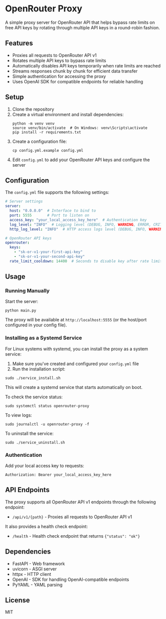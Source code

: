# OpenRouter Proxy

A simple proxy server for OpenRouter API that helps bypass rate limits on free API keys 
by rotating through multiple API keys in a round-robin fashion.

## Features

- Proxies all requests to OpenRouter API v1
- Rotates multiple API keys to bypass rate limits
- Automatically disables API keys temporarily when rate limits are reached
- Streams responses chunk by chunk for efficient data transfer
- Simple authentication for accessing the proxy
- Uses OpenAI SDK for compatible endpoints for reliable handling

## Setup

1. Clone the repository
2. Create a virtual environment and install dependencies:
    ```
    python -m venv venv
    source venv/bin/activate  # On Windows: venv\Scripts\activate
    pip install -r requirements.txt
    ```
3. Create a configuration file:
    ```
    cp config.yml.example config.yml
    ```
4. Edit `config.yml` to add your OpenRouter API keys and configure the server

## Configuration

The `config.yml` file supports the following settings:

```yaml
# Server settings
server:
  host: "0.0.0.0"  # Interface to bind to
  port: 5555       # Port to listen on
  access_key: "your_local_access_key_here"  # Authentication key
  log_level: "INFO"  # Logging level (DEBUG, INFO, WARNING, ERROR, CRITICAL)
  http_log_level: "INFO"  # HTTP access logs level (DEBUG, INFO, WARNING, ERROR, CRITICAL)

# OpenRouter API keys
openrouter:
  keys:
    - "sk-or-v1-your-first-api-key"
    - "sk-or-v1-your-second-api-key"
  rate_limit_cooldown: 14400  # Seconds to disable key after rate limit (4 hours)
```

## Usage

### Running Manually

Start the server:
```
python main.py
```

The proxy will be available at `http://localhost:5555` (or the host/port configured in your config file).

### Installing as a Systemd Service

For Linux systems with systemd, you can install the proxy as a system service:

1. Make sure you've created and configured your `config.yml` file
2. Run the installation script:
```
sudo ./service_install.sh
```

This will create a systemd service that starts automatically on boot.

To check the service status:
```
sudo systemctl status openrouter-proxy
```

To view logs:
```
sudo journalctl -u openrouter-proxy -f
```

To uninstall the service:
```
sudo ./service_uninstall.sh
```

### Authentication

Add your local access key to requests:
```
Authorization: Bearer your_local_access_key_here
```

## API Endpoints

The proxy supports all OpenRouter API v1 endpoints through the following endpoint:

- `/api/v1/{path}` - Proxies all requests to OpenRouter API v1

It also provides a health check endpoint:

- `/health` - Health check endpoint that returns `{"status": "ok"}`

## Dependencies

- FastAPI - Web framework
- uvicorn - ASGI server
- httpx - HTTP client
- OpenAI - SDK for handling OpenAI-compatible endpoints
- PyYAML - YAML parsing

## License

MIT 
